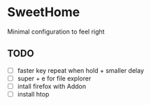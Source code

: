 # SweetHome
Minimal configuration to feel right

## TODO
- [ ] faster key repeat when hold + smaller delay
- [ ] super + e for file explorer
- [ ] intall firefox with Addon
- [ ] install htop
